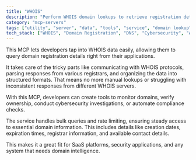 ```yaml
---
title: "WHOIS"
description: "Perform WHOIS domain lookups to retrieve registration details, ownership information, and domain status for any registered domain name."
category: "mcp-servers"
tags: ["utility", "server", "data", "tools", "service", "domain lookup", "WHOIS protocol", "domain monitoring", "cybersecurity"]
tech_stack: ["WHOIS", "Domain Registration", "DNS", "Cybersecurity", "API Integration", "bulk queries", "rate limiting"]
---
```


This MCP lets developers tap into WHOIS data easily, allowing them to query domain registration details right from their applications. 

It takes care of the tricky parts like communicating with WHOIS protocols, parsing responses from various registrars, and organizing the data into structured formats. That means no more manual lookups or struggling with inconsistent responses from different WHOIS servers.

With this MCP, developers can create tools to monitor domains, verify ownership, conduct cybersecurity investigations, or automate compliance checks. 

The service handles bulk queries and rate limiting, ensuring steady access to essential domain information. This includes details like creation dates, expiration times, registrar information, and available contact details.

This makes it a great fit for SaaS platforms, security applications, and any system that needs domain intelligence.